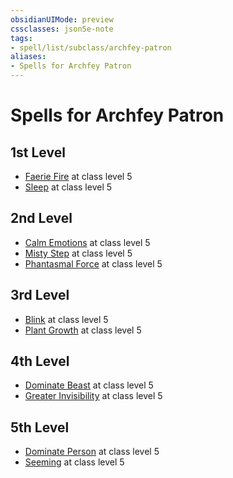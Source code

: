 ```yaml
---
obsidianUIMode: preview
cssclasses: json5e-note
tags:
- spell/list/subclass/archfey-patron
aliases:
- Spells for Archfey Patron
---
```

# Spells for Archfey Patron

## 1st Level

- [Faerie Fire](/3-Mechanics/CLI/spells/faerie-fire-xphb.md "XPHB") at class level 5
- [Sleep](/3-Mechanics/CLI/spells/sleep-xphb.md "XPHB") at class level 5

## 2nd Level

- [Calm Emotions](/3-Mechanics/CLI/spells/calm-emotions-xphb.md "XPHB") at class level 5
- [Misty Step](/3-Mechanics/CLI/spells/misty-step-xphb.md "XPHB") at class level 5
- [Phantasmal Force](/3-Mechanics/CLI/spells/phantasmal-force-xphb.md "XPHB") at class level 5

## 3rd Level

- [Blink](/3-Mechanics/CLI/spells/blink-xphb.md "XPHB") at class level 5
- [Plant Growth](/3-Mechanics/CLI/spells/plant-growth-xphb.md "XPHB") at class level 5

## 4th Level

- [Dominate Beast](/3-Mechanics/CLI/spells/dominate-beast-xphb.md "XPHB") at class level 5
- [Greater Invisibility](/3-Mechanics/CLI/spells/greater-invisibility-xphb.md "XPHB") at class level 5

## 5th Level

- [Dominate Person](/3-Mechanics/CLI/spells/dominate-person-xphb.md "XPHB") at class level 5
- [Seeming](/3-Mechanics/CLI/spells/seeming-xphb.md "XPHB") at class level 5